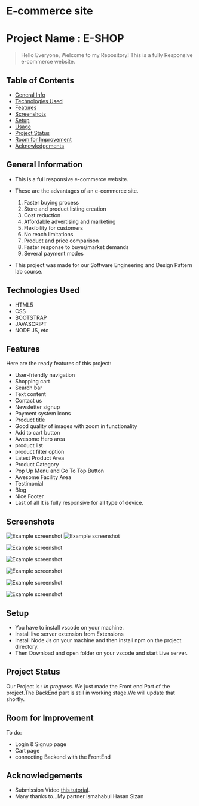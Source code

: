 # E-commerce site

# Project Name : E-SHOP 
> Hello Everyone, Welcome to my Repository! This is a fully Responsive e-commerce website.


## Table of Contents
* [General Info](#general-information)
* [Technologies Used](#technologies-used)
* [Features](#features)
* [Screenshots](#screenshots)
* [Setup](#setup)
* [Usage](#usage)
* [Project Status](#project-status)
* [Room for Improvement](#room-for-improvement)
* [Acknowledgements](#acknowledgements)




## General Information
- This is a full responsive e-commerce website.
- These are the advantages of an e-commerce site.
   1. Faster buying process
   2. Store and product listing creation
   3. Cost reduction
   4. Affordable advertising and marketing
   5. Flexibility for customers
   6. No reach limitations
   7. Product and price comparison
   8. Faster response to buyer/market demands
   9. Several payment modes

- This project was made for our Software Engineering and Design Pattern lab course.



## Technologies Used
- HTML5
- CSS
- BOOTSTRAP
- JAVASCRIPT
- NODE JS, etc


## Features
Here are the ready features of this project:
- User-friendly navigation
- Shopping cart
- Search bar
- Text content
- Contact us
- Newsletter signup
- Payment system icons
- Product title
- Good quality of images with zoom in functionality
- Add to cart button
- Awesome Hero area 
- product list
- product filter option
- Latest Product Area
- Product Category
- Pop Up Menu and Go To Top Button
- Awesome Facility Area
- Testimonial
- Blog
- Nice Footer
- Last of all It is fully responsive for all type of device.


## Screenshots
![Example screenshot](./images/screenshot2.png)
![Example screenshot](./images/screenshot3.png)

![Example screenshot](./images/screenshot4.png)

![Example screenshot](./images/screenshot5.png)

![Example screenshot](./images/screenshot6.png)

![Example screenshot](./images/screenshot7.png)

![Example screenshot](./images/screenshot1.png)
<!-- If you have screenshots you'd like to share, include them here. -->


## Setup
* You have to install vscode on your machine.
* Install live server extension from Extensions
* Install Node Js on your machine and then install npm on the project directory.
* Then Download and open folder on your vscode and start Live server. 



## Project Status
Our Project is : _in progress_. We just made the Front end Part of the project.The BackEnd part is still in working stage.We will update that shortly.


## Room for Improvement

To do:

- Login & Signup page
- Cart page
- connecting Backend with the FrontEnd


## Acknowledgements

- Submission Video [this tutorial](https://www.example.com).
- Many thanks to...My partner Ismahabul Hasan Sizan




